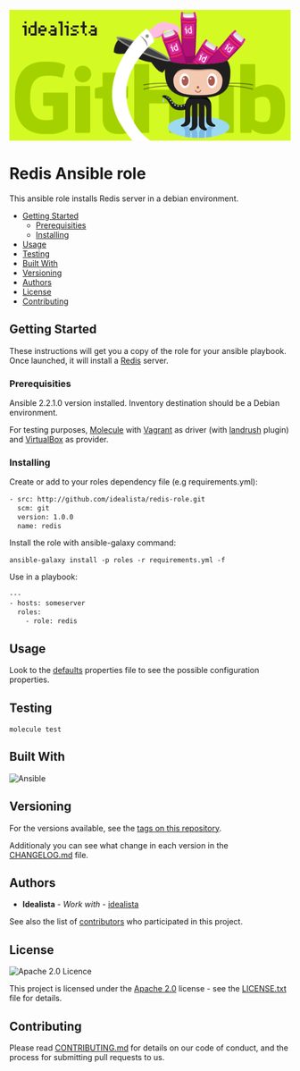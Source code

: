 ![Logo](logo.gif)

# Redis Ansible role

This ansible role installs Redis server in a debian environment.

- [Getting Started](#getting-started)
	- [Prerequisities](#prerequisities)
	- [Installing](#installing)
- [Usage](#usage)
- [Testing](#testing)
- [Built With](#built-with)
- [Versioning](#versioning)
- [Authors](#authors)
- [License](#license)
- [Contributing](#contributing)

## Getting Started

These instructions will get you a copy of the role for your ansible playbook. Once launched, it will install a [Redis](https://redis.io/) server.

### Prerequisities

Ansible 2.2.1.0 version installed.
Inventory destination should be a Debian environment.

For testing purposes, [Molecule](https://molecule.readthedocs.io/) with [Vagrant](https://www.vagrantup.com/) as driver (with [landrush](https://github.com/vagrant-landrush/landrush) plugin) and [VirtualBox](https://www.virtualbox.org/) as provider.

### Installing

Create or add to your roles dependency file (e.g requirements.yml):

```
- src: http://github.com/idealista/redis-role.git
  scm: git
  version: 1.0.0
  name: redis
```

Install the role with ansible-galaxy command:

```
ansible-galaxy install -p roles -r requirements.yml -f
```

Use in a playbook:

```
---
- hosts: someserver
  roles:
    - role: redis
```

## Usage

Look to the [defaults](defaults/main.yml) properties file to see the possible configuration properties.

## Testing

```
molecule test
```

## Built With

![Ansible](https://img.shields.io/badge/ansible-2.2.1.0-green.svg)

## Versioning

For the versions available, see the [tags on this repository](https://github.com/idealista/redis-role/tags).

Additionaly you can see what change in each version in the [CHANGELOG.md](CHANGELOG.md) file.

## Authors

* **Idealista** - *Work with* - [idealista](https://github.com/idealista)

See also the list of [contributors](https://github.com/idealista/redis-role/contributors) who participated in this project.

## License

![Apache 2.0 Licence](https://img.shields.io/hexpm/l/plug.svg)

This project is licensed under the [Apache 2.0](https://www.apache.org/licenses/LICENSE-2.0) license - see the [LICENSE.txt](LICENSE.txt) file for details.

## Contributing

Please read [CONTRIBUTING.md](CONTRIBUTING.md) for details on our code of conduct, and the process for submitting pull requests to us.
